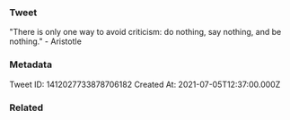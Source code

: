 ### Tweet
"There is only one way to avoid criticism: do nothing, say nothing, and be nothing." - Aristotle

### Metadata
Tweet ID: 1412027733878706182
Created At: 2021-07-05T12:37:00.000Z

### Related

